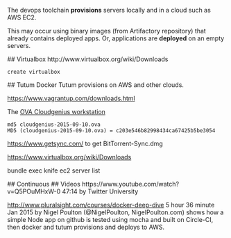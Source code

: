 The devops toolchain **provisions** servers locally and in a cloud such as AWS EC2.

This may occur using binary images (from Artifactory repository) that already contains deployed apps.
Or, applications are **deployed** on an empty servers.


<a id="Virtualbox">
## Virtualbox</a>
http://www.virtualbox.org/wiki/Downloads


 ```
 create virtualbox
 ```

<a id="Tutum">
## Tutum</a>
Docker Tutum provisions on AWS and other clouds.

https://www.vagrantup.com/downloads.html

The <a target="_blank" href="https://be.a.cloudgeni.us/workstation/">
OVA Cloudgenius workstation</a>

  ```
  md5 cloudgenius-2015-09-10.ova 
  MD5 (cloudgenius-2015-09-10.ova) = c203e546b82998434ca67425b5be3054
  ```
  
https://www.getsync.com/
to get BitTorrent-Sync.dmg

https://www.virtualbox.org/wiki/Downloads

 
bundle exec knife ec2 server list





<a id="Continuous">
## Continuous </a>

<a id="Videos">
## Videos</a>
https://www.youtube.com/watch?v=Q5POuMHxW-0
47:14 by Twitter University

http://www.pluralsight.com/courses/docker-deep-dive
5 hour 36 minute Jan 2015
by Nigel Poulton (@NigelPoulton, NigelPoulton.com)
   shows how a simple Node app on github is tested using mocha and built on Circle-CI,
   then docker and tutum provisions and deploys to AWS.
